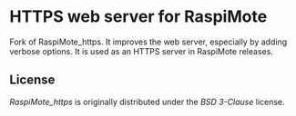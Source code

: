 # HTTPS web server for RaspiMote
Fork of RaspiMote_https. It improves the web server, especially by adding verbose options. It is used as an HTTPS server in RaspiMote releases.

## License
*RaspiMote_https* is originally distributed under the *BSD 3-Clause* license.
